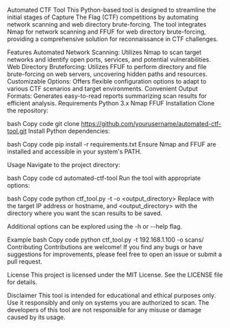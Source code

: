 Automated CTF Tool
This Python-based tool is designed to streamline the initial stages of Capture The Flag (CTF) competitions by automating network scanning and web directory brute-forcing. The tool integrates Nmap for network scanning and FFUF for web directory brute-forcing, providing a comprehensive solution for reconnaissance in CTF challenges.

Features
Automated Network Scanning: Utilizes Nmap to scan target networks and identify open ports, services, and potential vulnerabilities.
Web Directory Bruteforcing: Utilizes FFUF to perform directory and file brute-forcing on web servers, uncovering hidden paths and resources.
Customizable Options: Offers flexible configuration options to adapt to various CTF scenarios and target environments.
Convenient Output Formats: Generates easy-to-read reports summarizing scan results for efficient analysis.
Requirements
Python 3.x
Nmap
FFUF
Installation
Clone the repository:

bash
Copy code
git clone https://github.com/yourusername/automated-ctf-tool.git
Install Python dependencies:

bash
Copy code
pip install -r requirements.txt
Ensure Nmap and FFUF are installed and accessible in your system's PATH.

Usage
Navigate to the project directory:

bash
Copy code
cd automated-ctf-tool
Run the tool with appropriate options:

bash
Copy code
python ctf_tool.py -t <target> -o <output_directory>
Replace <target> with the target IP address or hostname, and <output_directory> with the directory where you want the scan results to be saved.

Additional options can be explored using the -h or --help flag.

Example
bash
Copy code
python ctf_tool.py -t 192.168.1.100 -o scans/
Contributing
Contributions are welcome! If you find any bugs or have suggestions for improvements, please feel free to open an issue or submit a pull request.

License
This project is licensed under the MIT License. See the LICENSE file for details.

Disclaimer
This tool is intended for educational and ethical purposes only. Use it responsibly and only on systems you are authorized to scan. The developers of this tool are not responsible for any misuse or damage caused by its usage.
